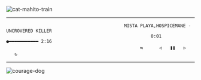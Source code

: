 ![cat-mahito-train](https://github.com/user-attachments/assets/8ef0a6d0-932e-422b-b566-b98bcaf2af92)

---


                                                MISTA PLAYA,HOSPICEMANE - UNCROVERED KILLER
                                                          0:01 ●━━━━━━━━━━━ 2:16
                                                      ⇆ㅤㅤㅤㅤ◁ㅤㅤ❚❚ㅤㅤ▷ㅤㅤㅤㅤ↻


---
![courage-dog](https://github.com/user-attachments/assets/033188be-d315-40f7-afa8-0de7e45d7713)
